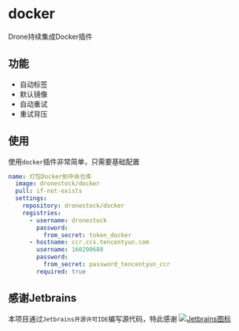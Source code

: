 # docker

Drone持续集成Docker插件

## 功能

- 自动标签
- 默认镜像
- 自动重试
- 重试背压

## 使用

使用`docker`插件非常简单，只需要基础配置

```yaml
name: 打包Docker到中央仓库
  image: dronestock/docker
  pull: if-not-exists
  settings:
    repository: dronestock/docker
    registries:
      - username: dronestock
        password:
          from_secret: token_docker
      - hostname: ccr.ccs.tencentyun.com
        username: 160290688
        password:
          from_secret: password_tencentyun_ccr
        required: true
```

## 感谢Jetbrains

本项目通过`Jetbrains开源许可IDE`编写源代码，特此感谢
[![Jetbrains图标](https://resources.jetbrains.com/storage/products/company/brand/logos/jb_beam.png)](https://www.jetbrains.com/?from=dronestock/docker)
